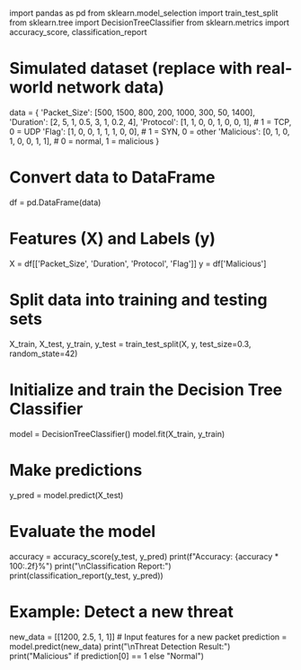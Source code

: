 import pandas as pd
from sklearn.model_selection import train_test_split
from sklearn.tree import DecisionTreeClassifier
from sklearn.metrics import accuracy_score, classification_report

# Simulated dataset (replace with real-world network data)
data = {
    'Packet_Size': [500, 1500, 800, 200, 1000, 300, 50, 1400],
    'Duration': [2, 5, 1, 0.5, 3, 1, 0.2, 4],
    'Protocol': [1, 1, 0, 0, 1, 0, 0, 1],  # 1 = TCP, 0 = UDP
    'Flag': [1, 0, 0, 1, 1, 1, 0, 0],  # 1 = SYN, 0 = other
    'Malicious': [0, 1, 0, 1, 0, 0, 1, 1],  # 0 = normal, 1 = malicious
}

# Convert data to DataFrame
df = pd.DataFrame(data)

# Features (X) and Labels (y)
X = df[['Packet_Size', 'Duration', 'Protocol', 'Flag']]
y = df['Malicious']

# Split data into training and testing sets
X_train, X_test, y_train, y_test = train_test_split(X, y, test_size=0.3, random_state=42)

# Initialize and train the Decision Tree Classifier
model = DecisionTreeClassifier()
model.fit(X_train, y_train)

# Make predictions
y_pred = model.predict(X_test)

# Evaluate the model
accuracy = accuracy_score(y_test, y_pred)
print(f"Accuracy: {accuracy * 100:.2f}%")
print("\nClassification Report:")
print(classification_report(y_test, y_pred))

# Example: Detect a new threat
new_data = [[1200, 2.5, 1, 1]]  # Input features for a new packet
prediction = model.predict(new_data)
print("\nThreat Detection Result:")
print("Malicious" if prediction[0] == 1 else "Normal")
